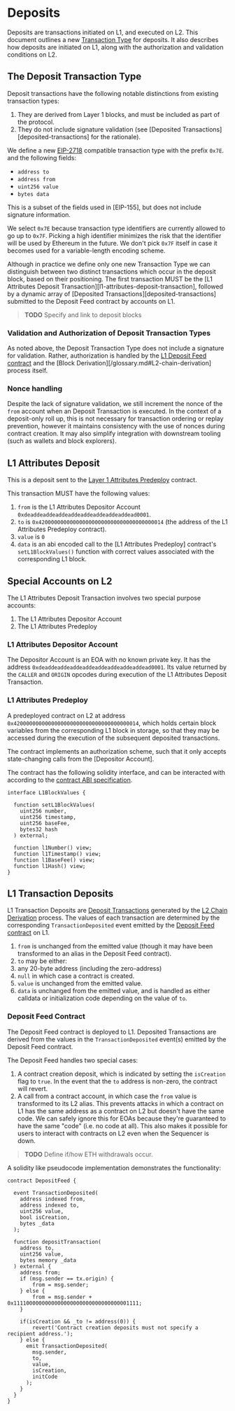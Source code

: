 # Deposits

Deposits are transactions initiated on L1, and executed on L2. This document outlines a new
[Transaction Type][transaction-type] for deposits. It also describes how deposits are initiated on
L1, along with the authorization and validation conditions on L2.

## The Deposit Transaction Type

[deposit-transaction-type]: #deposit-transaction-type

Deposit transactions have the following notable distinctions from existing transaction types:

1. They are derived from Layer 1 blocks, and must be included as part of the protocol.
2. They do not include signature validation (see [Deposited Transactions][deposited-transactions] for the rationale).

We define a new [EIP-2718] compatible transaction type with the prefix `0x7E`.  and the following
fields:

<!-- ToDo: set to more GoLang like type defs? -->
- `address to`
- `address from`
- `uint256 value`
- `bytes data`

This is a subset of the fields used in [EIP-155], but does not include signature information.

We select `0x7E` because transaction type identifiers are currently allowed to go up to `0x7F`.
Picking a high identifier minimizes the risk that the identifier will be used by Ethereum in the
future. We don't pick `0x7F` itself in case it becomes used for a variable-length encoding scheme.

Although in practice we define only one new Transaction Type we can distinguish between two distinct
transactions which occur in the deposit block, based on their positioning. The first transaction
MUST be the [L1 Attributes Deposit Transaction][l1-attributes-deposit-transaction], followed by a
dynamic array of [Deposited Transactions][deposited-transactions] submitted to the Deposit Feed
contract by accounts on L1.

> **TODO** Specify and link to deposit blocks

### Validation and Authorization of Deposit Transaction Types

[authorization]: #authorization

As noted above, the Deposit Transaction Type does not include a signature for validation. Rather,
authorization is handled by the [L1 Deposit Feed contract][deposit-feed-contract] and the
[Block Derivation][/glossary.md#L2-chain-derivation] process itself.

### Nonce handling

Despite the lack of signature validation, we still increment the nonce of the `from` account when an
Deposit Transaction is executed. In the context of a deposit-only roll up, this is not necessary
for transaction ordering or replay prevention, however it maintains consistency with the use of
nonces during contract creation. It may also simplify integration with downstream tooling (such
as wallets and block explorers).


## L1 Attributes Deposit

[l1-attributes-deposit]: #l1-attributes-deposit

This is a deposit sent to the [Layer 1 Attributes Predeploy][l1-attributes-predeploy] contract.

This transaction MUST have the following values:

1. `from` is the L1 Attributes Depositor Account `0xdeaddeaddeaddeaddeaddeaddeaddeaddead0001`.
2. `to` is `0x4200000000000000000000000000000000000014` (the address of the L1 Attributes Predeploy
   contract).
3. `value` is `0`
4. `data` is an abi encoded call to the [L1 Attributes Predeploy] contract's `setL1BlockValues()`
   function with correct values associated with the corresponding L1 block.

## Special Accounts on L2

The L1 Attributes Deposit Transaction involves two special purpose accounts:

1. The L1 Attributes Depositor Account
2. The L1 Attributes Predeploy

### L1 Attributes Depositor Account

[l1-attributes-depositor-account]: #l1-attributes-depositor-account

The Depositor Account is an EOA with no known private key. It has the address
`0xdeaddeaddeaddeaddeaddeaddeaddeaddead0001`. Its value returned by the `CALLER` and `ORIGIN`
opcodes during execution of the L1 Attributes Deposit Transaction.

### L1 Attributes Predeploy

[l1-attributes-predeploy]: #l1-attributes-predeploy

A predeployed contract on L2 at address `0x4200000000000000000000000000000000000014`, which holds
certain block variables from the corresponding L1 block in storage, so that they may be accessed
during the execution of the subsequent deposited transactions.

The contract implements an authorization scheme, such that it only accepts state-changing calls from
the [Depositor Account].

The contract has the following solidity interface, and can be interacted with according to the
[contract ABI specification][ABI].


```solidity
interface L1BlockValues {

  function setL1BlockValues(
    uint256 number,
    uint256 timestamp,
    uint256 baseFee,
    bytes32 hash
  ) external;

  function l1Number() view;
  function l1Timestamp() view;
  function l1BaseFee() view;
  function l1Hash() view;
}
```

## L1 Transaction Deposits

[l1-transaction-deposits]: #l1-transaction-deposits

L1 Transaction Deposits are [Deposit Transactions][deposit-transaction-type] generated by the
[L2 Chain Derivation][derivation] process. The values of each transaction are determined by the
corresponding `TransactionDeposited` event emitted by the [Deposit Feed
contract][deposit-feed-contract] on L1.

1. `from` is unchanged from the emitted value (though it may have been transformed to an alias in the Deposit Feed contract).
2. `to` may be either:
  1. any 20-byte address (including the zero-address)
  2. `null` in which case a contract is created.
3. `value` is unchanged from the emitted value.
4. `data` is unchanged from the emitted value, and is handled as either calldata or initialization code depending on the value of `to`.

### Deposit Feed Contract

[deposit-feed-contract]: #deposit-feed-contract

The Deposit Feed contract is deployed to L1. Deposited Transactions are derived from the values in
the `TransactionDeposited` event(s) emitted by the Deposit Feed contract.

The Deposit Feed handles two special cases:

1. A contract creation deposit, which is indicated by setting the `isCreation` flag to `true`.
   In the event that the `to` address is non-zero, the contract will revert.
2. A call from a contract account, in which case the `from` value is transformed to its L2 alias.
   This prevents attacks in which a contract on L1 has the same address as a contract on L2 but
   doesn't have the same code. We can safely ignore this for EOAs because they're guaranteed to have
   the same "code" (i.e. no code at all). This also makes it possible for users to interact with
   contracts on L2 even when the Sequencer is down.

> **TODO** Define if/how ETH withdrawals occur.

A solidity like pseudocode implementation demonstrates the functionality:

```solidity
contract DepositFeed {

  event TransactionDeposited(
    address indexed from,
    address indexed to,
    uint256 value,
    bool isCreation,
    bytes _data
  );

  function depositTransaction(
    address to,
    uint256 value,
    bytes memory _data
  ) external {
    address from;
    if (msg.sender == tx.origin) {
        from = msg.sender;
    } else {
        from = msg.sender + 0x1111000000000000000000000000000000001111;
    }

    if(isCreation && _to != address(0)) {
        revert('Contract creation deposits must not specify a recipient address.');
    } else {
      emit TransactionDeposited(
        msg.sender,
        to,
        value,
        isCreation,
        initCode
      );
    }
  }
}
```


<!-- All glossary references in this file. -->
[transaction-type]: /glossary.md#transaction-type
[derivation]:  /glossary.md#L2-chain-derivation

<!-- External links -->
[EIP-2718]: https://eips.ethereum.org/EIPS/eip-2718
[ABI]: https://docs.soliditylang.org/en/v0.8.10/abi-spec.html

